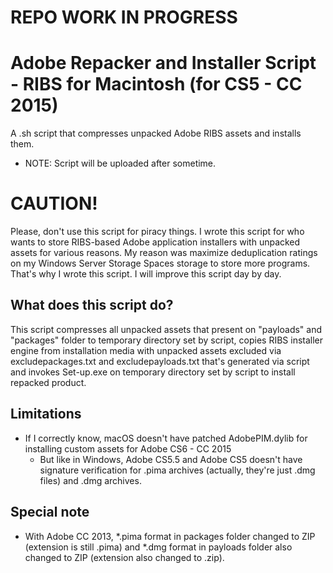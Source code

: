 # REPO WORK IN PROGRESS

# Adobe Repacker and Installer Script - RIBS for Macintosh (for CS5 - CC 2015)
A .sh script that compresses unpacked Adobe RIBS assets and installs them.
- NOTE: Script will be uploaded after sometime.

# CAUTION!
Please, don't use this script for piracy things. I wrote this script for who wants to store RIBS-based Adobe application installers with unpacked assets for various reasons. My reason was maximize deduplication ratings on my Windows Server Storage Spaces storage to store more programs. That's why I wrote this script. I will improve this script day by day.

## What does this script do?
This script compresses all unpacked assets that present on "payloads" and "packages" folder to temporary directory set by script, copies RIBS installer engine from installation media with unpacked assets excluded via excludepackages.txt and excludepayloads.txt that's generated via script and invokes Set-up.exe on temporary directory set by script to install repacked product.

## Limitations
- If I correctly know, macOS doesn't have patched AdobePIM.dylib for installing custom assets for Adobe CS6 - CC 2015
  - But like in Windows, Adobe CS5.5 and Adobe CS5 doesn't have signature verification for .pima archives (actually, they're just .dmg files) and .dmg archives.

## Special note
- With Adobe CC 2013, *.pima format in packages folder changed to ZIP (extension is still .pima) and *.dmg format in payloads folder also changed to ZIP (extension also changed to .zip).
